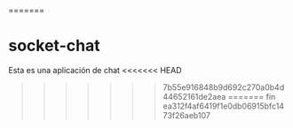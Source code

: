 =======
# socket-chat
Esta es una aplicación de chat
<<<<<<< HEAD
>>>>>>> 7b55e916848b9d692c270a0b4d44652161de2aea
=======
fin
>>>>>>> ea312f4af6419f1e0db06915bfc1473f26aeb107
